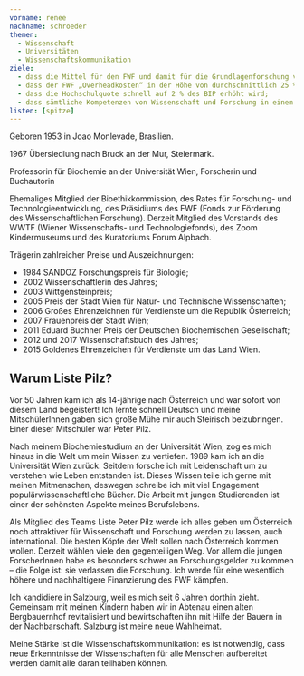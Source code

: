 ```yaml
---
vorname: renee
nachname: schroeder
themen:
  - Wissenschaft
  - Universitäten
  - Wissenschaftskommunikation
ziele:
  - dass die Mittel für den FWF und damit für die Grundlagenforschung von rund 200 auf 400 Mio € pro Jahr verdoppelt werden;
  - dass der FWF „Overheadkosten“ in der Höhe von durchschnittlich 25 % an die Universitäten zahlen kann, damit diese sich Forschung auch leisten können.
  - dass die Hochschulquote schnell auf 2 % des BIP erhöht wird;
  - dass sämtliche Kompetenzen von Wissenschaft und Forschung in einem eigenständigen Wissenschaftsministerium zusammengefasst werden.
listen: [spitze]
---
```


Geboren 1953 in Joao Monlevade, Brasilien.

1967 Übersiedlung nach Bruck an der Mur, Steiermark.

Professorin für Biochemie an der Universität Wien, Forscherin und Buchautorin

Ehemaliges Mitglied der Bioethikkommission, des Rates für Forschung- und Technologieentwicklung, des Präsidiums des FWF (Fonds zur Förderung des Wissenschaftlichen Forschung).  Derzeit Mitglied des Vorstands des WWTF (Wiener Wissenschafts- und Technologiefonds), des Zoom Kindermuseums und des Kuratoriums Forum Alpbach.

Trägerin zahlreicher Preise und Auszeichnungen:

* 1984 SANDOZ Forschungspreis für Biologie;
* 2002 Wissenschaftlerin des Jahres;
* 2003 Wittgensteinpreis;
* 2005 Preis der Stadt Wien für Natur- und Technische Wissenschaften;
* 2006 Großes Ehrenzeichnen für Verdienste um die Republik Österreich;
* 2007 Frauenpreis der Stadt Wien;
* 2011 Eduard Buchner Preis der Deutschen Biochemischen Gesellschaft;
* 2012 und 2017 Wissenschaftsbuch des Jahres;
* 2015 Goldenes Ehrenzeichen für Verdienste um das Land Wien.

## Warum Liste Pilz?

Vor 50 Jahren kam ich als 14-jährige nach Österreich und war sofort von diesem Land begeistert! Ich lernte schnell Deutsch und meine MitschülerInnen gaben sich große Mühe mir auch Steirisch beizubringen. Einer dieser Mitschüler war Peter Pilz.

Nach meinem Biochemiestudium an der Universität Wien, zog es mich hinaus in die Welt um mein Wissen zu vertiefen. 1989 kam ich an die Universität Wien zurück. Seitdem forsche ich mit Leidenschaft um zu verstehen wie Leben entstanden ist. Dieses Wissen teile ich gerne mit meinen Mitmenschen, deswegen schreibe ich mit viel Engagement populärwissenschaftliche Bücher. Die Arbeit mit jungen Studierenden ist einer der schönsten Aspekte meines Berufslebens.

Als Mitglied des Teams Liste Peter Pilz werde ich alles geben um Österreich noch attraktiver für Wissenschaft und Forschung werden zu lassen, auch international. Die besten Köpfe der Welt sollen nach Österreich kommen wollen. Derzeit wählen viele den gegenteiligen Weg. Vor allem die jungen ForscherInnen habe es besonders schwer an Forschungsgelder zu kommen – die Folge ist: sie verlassen die Forschung. Ich werde für eine wesentlich höhere und nachhaltigere Finanzierung des FWF kämpfen.

Ich kandidiere in Salzburg, weil es mich seit 6 Jahren dorthin zieht. Gemeinsam mit meinen Kindern haben wir in Abtenau einen alten Bergbauernhof revitalisiert und bewirtschaften ihn mit Hilfe der Bauern in der Nachbarschaft. Salzburg ist meine neue Wahlheimat.

Meine Stärke ist die Wissenschaftskommunikation: es ist notwendig, dass neue Erkenntnisse der Wissenschaften für alle Menschen aufbereitet werden damit alle daran teilhaben können.